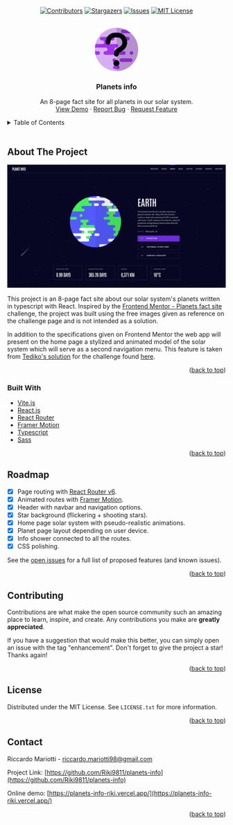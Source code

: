 <div id="top"></div>

<!-- SHIELDS -->
<div align="center">

[![Contributors][contributors-shield]][contributors-url]
[![Stargazers][stars-shield]][stars-url]
[![Issues][issues-shield]][issues-url]
[![MIT License][license-shield]][license-url]

</div>

<!-- PROJECT LOGO -->
<br />
<div align="center">
<a href="https://planets-info-riki.vercel.app/">
    <img src="public/logo.svg" alt="Logo" height="100">
</a>

<h3 align="center">Planets info</h3>
    <p align="center">
        An 8-page fact site for all planets in our solar system.
        <br />
        <a href="https://planets-info-riki.vercel.app/">View Demo</a>
        ·
        <a href="https://github.com/Riki9811/planets-info/issues">Report Bug</a>
        ·
        <a href="https://github.com/Riki9811/planets-info/issues">Request Feature</a>
        <br />
    </p>
</div>

<!-- TABLE OF CONTENTS -->
<details>
    <summary>Table of Contents</summary>
    <ol>
        <li><a href="#about-the-project">About The Project</a></li>
        <li><a href="#built-with">Built With</a></li>
        <li><a href="#roadmap">Roadmap</a></li>
        <li><a href="#contributing">Contributing</a></li>
        <li><a href="#license">License</a></li>
        <li><a href="#contact">Contact</a></li>
    </ol>
</details>
<br />

<!-- ABOUT THE PROJECT -->

## About The Project

[![Website Screen Shot][product-screenshot]](https://planets-info-riki.vercel.app/)

This project is an 8-page fact site about our solar system's planets written in typescript with React. Inspired by the <a href="https://www.frontendmentor.io/challenges/planets-fact-site-gazqN8w_f">Frontend Mentor - Planets fact site</a> challenge, the project was built using the free images given as reference on the challenge page and is not intended as a solution.

In addition to the specifications given on Frontend Mentor the web app will present on the home page a stylized and animated model of the solar system which will serve as a second navigation menu. This feature is taken from <a href="https://github.com/tediko/planets-fact">Tediko's solution</a> for the challenge found <a href="https://planets-tediko.netlify.app/">here</a>.

<p align="right">(<a href="#top">back to top</a>)</p>

### Built With

-   [Vite.js](https://vitejs.dev/)
-   [React.js](https://reactjs.org/)
-   [React Router](https://reactrouter.com)
-   [Framer Motion](https://www.framer.com/motion/)
-   [Typescript](https://www.typescriptlang.org/)
-   [Sass](https://sass-lang.com/)

<p align="right">(<a href="#top">back to top</a>)</p>

<!-- ROADMAP -->

## Roadmap

-   [x] Page routing with <a href="https://reactrouter.com">React Router v6</a>.
-   [x] Animated routes with <a href="https://www.framer.com/motion/">Framer Motion</a>.
-   [x] Header with navbar and navigation options.
-   [x] Star background (flickering + shooting stars).
-   [x] Home page solar system with pseudo-realistic animations.
-   [x] Planet page layout depending on user device.
-   [x] Info shower connected to all the routes.
-   [x] CSS polishing.

See the [open issues](https://github.com/Riki9811/planets-info/issues) for a full list of proposed features (and known issues).

<p align="right">(<a href="#top">back to top</a>)</p>

<!-- CONTRIBUTING -->

## Contributing

Contributions are what make the open source community such an amazing place to learn, inspire, and create. Any contributions you make are **greatly appreciated**.

If you have a suggestion that would make this better, you can simply open an issue with the tag "enhancement". Don't forget to give the project a star! Thanks again!

<p align="right">(<a href="#top">back to top</a>)</p>

<!-- LICENSE -->

## License

Distributed under the MIT License. See `LICENSE.txt` for more information.

<p align="right">(<a href="#top">back to top</a>)</p>

<!-- CONTACT -->

## Contact

Riccardo Mariotti - riccardo.mariotti98@gmail.com

Project Link: [https://github.com/Riki9811/planets-info](https://github.com/Riki9811/planets-info)

Online demo: [https://planets-info-riki.vercel.app/](https://planets-info-riki.vercel.app/)

<p align="right">(<a href="#top">back to top</a>)</p>

<!-- MARKDOWN LINKS & IMAGES -->

[contributors-shield]: https://img.shields.io/github/contributors/Riki9811/planets-info.svg?style=for-the-badge
[contributors-url]: https://github.com/Riki9811/planets-info/graphs/contributors
[stars-shield]: https://img.shields.io/github/stars/Riki9811/planets-info.svg?style=for-the-badge
[stars-url]: https://github.com/Riki9811/planets-info/stargazers
[issues-shield]: https://img.shields.io/github/issues/Riki9811/planets-info.svg?style=for-the-badge
[issues-url]: https://github.com/Riki9811/planets-info/issues
[license-shield]: https://img.shields.io/github/license/Riki9811/planets-info.svg?style=for-the-badge
[license-url]: https://github.com/Riki9811/planets-info/blob/master/LICENSE.txt
[product-screenshot]: src/assets/screenshot.png
